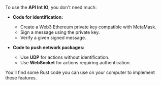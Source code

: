 
To use the **API Int IO**, you don't need much:  

- **Code for identification:**  
  - Create a Web3 Ethereum private key compatible with MetaMask.  
  - Sign a message using the private key.  
  - Verify a given signed message.  

- **Code to push network packages:**  
  - Use **UDP** for actions without identification.  
  - Use **WebSocket** for actions requiring authentication.  

 You’ll find some Rust code you can use on your computer to implement these features.  
